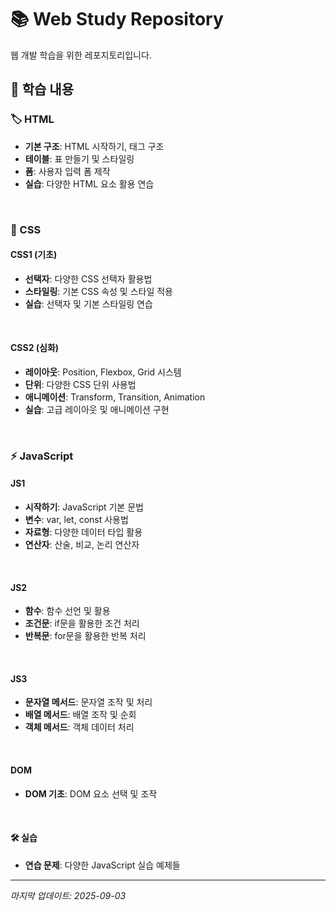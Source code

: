 # 📚 Web Study Repository

웹 개발 학습을 위한 레포지토리입니다.

## 📂 학습 내용

### 🏷️ HTML
- **기본 구조**: HTML 시작하기, 태그 구조
- **테이블**: 표 만들기 및 스타일링
- **폼**: 사용자 입력 폼 제작
- **실습**: 다양한 HTML 요소 활용 연습

<br/>

### 🎨 CSS
#### CSS1 (기초)
- **선택자**: 다양한 CSS 선택자 활용법
- **스타일링**: 기본 CSS 속성 및 스타일 적용
- **실습**: 선택자 및 기본 스타일링 연습

<br/>

#### CSS2 (심화)
- **레이아웃**: Position, Flexbox, Grid 시스템
- **단위**: 다양한 CSS 단위 사용법
- **애니메이션**: Transform, Transition, Animation
- **실습**: 고급 레이아웃 및 애니메이션 구현

<br/>

### ⚡ JavaScript
#### JS1
- **시작하기**: JavaScript 기본 문법
- **변수**: var, let, const 사용법
- **자료형**: 다양한 데이터 타입 활용
- **연산자**: 산술, 비교, 논리 연산자

<br/>

#### JS2
- **함수**: 함수 선언 및 활용
- **조건문**: if문을 활용한 조건 처리
- **반복문**: for문을 활용한 반복 처리

<br/>

#### JS3
- **문자열 메서드**: 문자열 조작 및 처리
- **배열 메서드**: 배열 조작 및 순회
- **객체 메서드**: 객체 데이터 처리

<br/>

#### DOM
- **DOM 기초**: DOM 요소 선택 및 조작

<br/>

#### 🛠️ 실습
- **연습 문제**: 다양한 JavaScript 실습 예제들

---
*마지막 업데이트: 2025-09-03*
